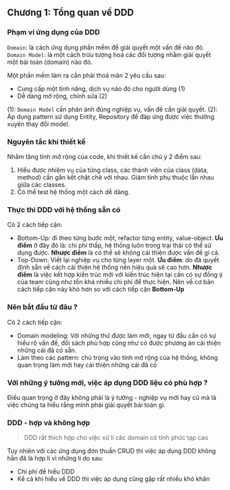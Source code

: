 ## Chương 1: Tổng quan về DDD

### Phạm vi ứng dụng của DDD

`Domain`: là cách ứng dụng phần mềm để giải quyết một vấn đề nào đó.
`Domain Model`: là một cách trừu tượng hoá các đối tượng nhằm giải quyết một bài toán (domain) nào đó.

Một phần mềm làm ra cần phải thoả mãn 2 yêu cầu sau:
- Cung cấp một tính năng, dịch vụ nào đó cho người dùng (1)
- Dễ dàng mở rộng, chỉnh sửa (2)

(1): `Domain Model` cần phản ánh đúng nghiệp vụ, vấn đề cần giải quyết.
(2): Áp dụng pattern sử dụng Entity, Repository để đáp ứng được việc thường xuyên thay đổi model.

### Nguyên tắc khi thiết kế

Nhằm tăng tính mở rộng của code, khi thiết kế cần chú ý 2 điểm sau:
1. Hiểu được nhiệm vụ của từng class, các thành viên của class (data, method) cần gắn kết chặt chẽ với nhau. Giảm tính phụ thuộc lẫn nhau giữa các classes.
2. Có thể test hệ thống một cách dễ dàng.

### Thực thi DDD với hệ thống sẵn có

Có 2 cách tiếp cận:
- Bottom-Up: đi theo từng bước một, refactor từng entity, value-object. **Ưu điểm** ở đây đó là: chi phí thấp, hệ thống luôn trong trại thái có thể sử dụng được. **Nhược điểm** là có thể sẽ không cải thiện được vấn đề gì cả.
- Top-Down: Viết lại nghiệp vụ cho từng layer một. **Ưu điểm**: do đã quyết định sẵn về cách cải thiện hệ thống nên hiệu quả sẽ cao hơn. **Nhược điểm** là việc kết hợp kiến trúc mới với kiến trúc hiện tại cần có sự đồng ý của team cũng như tốn khá nhiều chi phí để thực hiện. Nên về cơ bản cách tiếp cận này khó hơn so với cách tiếp cận **Bottom-Up**

### Nên bắt đầu từ đâu ?

Có 2 cách tiếp cận:
- Domain modeling: Với những thứ được làm mới, ngay từ đầu cần có sự hiểu rõ vấn đề, đối sách phù hợp cũng như có được phương án cải thiện những cái đã có sẵn.
- Làm theo các pattern: chú trọng vào tính mở rộng của hệ thống, không quan trọng làm mới hay cải thiện những cái đã có

### Với những ý tưởng mới, việc áp dụng DDD liệu có phù hợp ?

Điều quan trọng ở đây không phải là ý tưởng - nghiệp vụ mới hay cũ mà là việc chúng ta hiểu rằng mình phải giải quyết bài toán gì.

### DDD - hợp và không hợp

> DDD rất thích hợp cho việc xử lí các domain có tính phức tạp cao

Tuy nhiên với các ứng dụng đơn thuần CRUD thì việc áp dụng DDD không hẳn đã là hợp lí vì những lí do sau:
- Chi phí để hiểu DDD
- Kể cả khi hiểu về DDD thì việc áp dụng cũng gặp rất nhiều khó khăn
